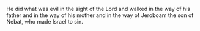 He did what was evil in the sight of the Lord and walked in the way of his father and in the way of his mother and in the way of Jeroboam the son of Nebat, who made Israel to sin.
